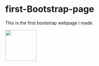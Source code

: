 # first-Bootstrap-page
 This is the first bootstrap webpage i made.


<img src="[![Screenshot](bootstrapPage1.png](https://github.com/JoneeL-github/first-Bootstrap-page/blob/main/bootstrapPage1.png)https://github.com/JoneeL-github/first-Bootstrap-page/blob/main/bootstrapPage1.png)" height="100" width="100"/>
